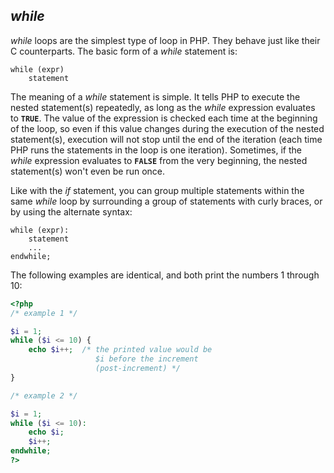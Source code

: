 *while*
-------

*while* loops are the simplest type of loop in PHP. They behave just
like their C counterparts. The basic form of a *while* statement is:

    while (expr)
        statement

The meaning of a *while* statement is simple. It tells PHP to execute
the nested statement(s) repeatedly, as long as the *while* expression
evaluates to **`TRUE`**. The value of the expression is checked each
time at the beginning of the loop, so even if this value changes during
the execution of the nested statement(s), execution will not stop until
the end of the iteration (each time PHP runs the statements in the loop
is one iteration). Sometimes, if the *while* expression evaluates to
**`FALSE`** from the very beginning, the nested statement(s) won't even
be run once.

Like with the *if* statement, you can group multiple statements within
the same *while* loop by surrounding a group of statements with curly
braces, or by using the alternate syntax:

    while (expr):
        statement
        ...
    endwhile;

The following examples are identical, and both print the numbers 1
through 10:

``` php
<?php
/* example 1 */

$i = 1;
while ($i <= 10) {
    echo $i++;  /* the printed value would be
                   $i before the increment
                   (post-increment) */
}

/* example 2 */

$i = 1;
while ($i <= 10):
    echo $i;
    $i++;
endwhile;
?>
```
